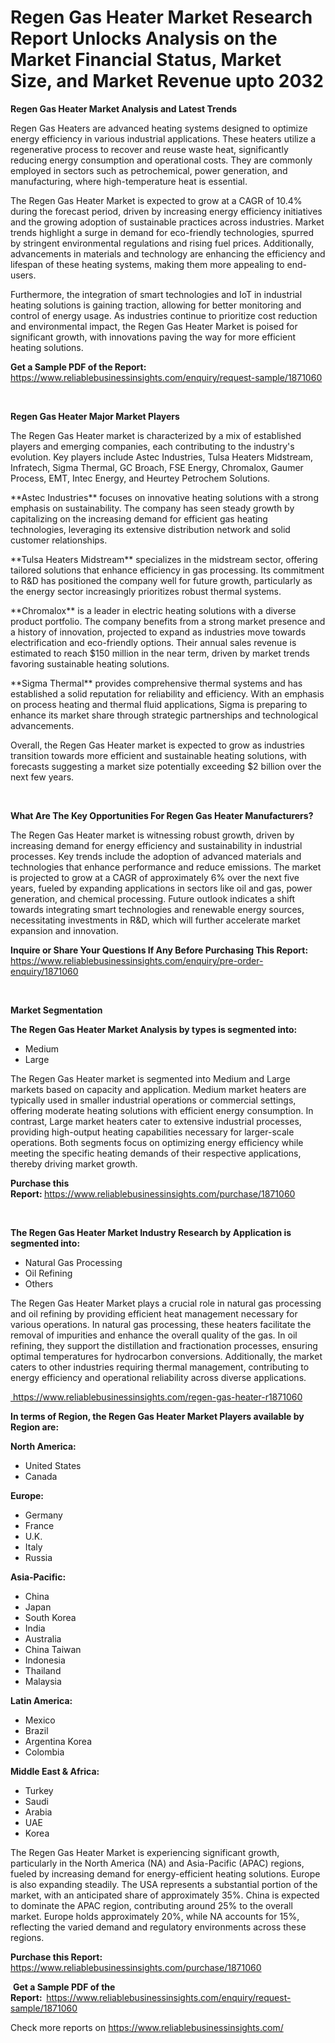 <p><h1>Regen Gas Heater Market Research Report Unlocks Analysis on the Market Financial Status, Market Size, and Market Revenue upto 2032</h1></p><p><strong>Regen Gas Heater Market Analysis and Latest Trends</strong></p>
<p><p>Regen Gas Heaters are advanced heating systems designed to optimize energy efficiency in various industrial applications. These heaters utilize a regenerative process to recover and reuse waste heat, significantly reducing energy consumption and operational costs. They are commonly employed in sectors such as petrochemical, power generation, and manufacturing, where high-temperature heat is essential.</p><p>The Regen Gas Heater Market is expected to grow at a CAGR of 10.4% during the forecast period, driven by increasing energy efficiency initiatives and the growing adoption of sustainable practices across industries. Market trends highlight a surge in demand for eco-friendly technologies, spurred by stringent environmental regulations and rising fuel prices. Additionally, advancements in materials and technology are enhancing the efficiency and lifespan of these heating systems, making them more appealing to end-users. </p><p>Furthermore, the integration of smart technologies and IoT in industrial heating solutions is gaining traction, allowing for better monitoring and control of energy usage. As industries continue to prioritize cost reduction and environmental impact, the Regen Gas Heater Market is poised for significant growth, with innovations paving the way for more efficient heating solutions.</p></p>
<p><strong>Get a Sample PDF of the Report:&nbsp;</strong> <a href="https://www.reliablebusinessinsights.com/enquiry/request-sample/1871060?utm_campaign=2245&utm_medium=2&utm_source=Github&utm_content=ia&utm_term=23022025&utm_id=regen-gas-heater">https://www.reliablebusinessinsights.com/enquiry/request-sample/1871060</a></p>
<p>&nbsp;</p>
<p><strong>Regen Gas Heater Major Market Players</strong></p>
<p><p>The Regen Gas Heater market is characterized by a mix of established players and emerging companies, each contributing to the industry's evolution. Key players include Astec Industries, Tulsa Heaters Midstream, Infratech, Sigma Thermal, GC Broach, FSE Energy, Chromalox, Gaumer Process, EMT, Intec Energy, and Heurtey Petrochem Solutions.</p><p>**Astec Industries** focuses on innovative heating solutions with a strong emphasis on sustainability. The company has seen steady growth by capitalizing on the increasing demand for efficient gas heating technologies, leveraging its extensive distribution network and solid customer relationships. </p><p>**Tulsa Heaters Midstream** specializes in the midstream sector, offering tailored solutions that enhance efficiency in gas processing. Its commitment to R&D has positioned the company well for future growth, particularly as the energy sector increasingly prioritizes robust thermal systems.</p><p>**Chromalox** is a leader in electric heating solutions with a diverse product portfolio. The company benefits from a strong market presence and a history of innovation, projected to expand as industries move towards electrification and eco-friendly options. Their annual sales revenue is estimated to reach $150 million in the near term, driven by market trends favoring sustainable heating solutions.</p><p>**Sigma Thermal** provides comprehensive thermal systems and has established a solid reputation for reliability and efficiency. With an emphasis on process heating and thermal fluid applications, Sigma is preparing to enhance its market share through strategic partnerships and technological advancements.</p><p>Overall, the Regen Gas Heater market is expected to grow as industries transition towards more efficient and sustainable heating solutions, with forecasts suggesting a market size potentially exceeding $2 billion over the next few years.</p></p>
<p>&nbsp;</p>
<p><strong>What Are The Key Opportunities For Regen Gas Heater Manufacturers?</strong></p>
<p><p>The Regen Gas Heater market is witnessing robust growth, driven by increasing demand for energy efficiency and sustainability in industrial processes. Key trends include the adoption of advanced materials and technologies that enhance performance and reduce emissions. The market is projected to grow at a CAGR of approximately 6% over the next five years, fueled by expanding applications in sectors like oil and gas, power generation, and chemical processing. Future outlook indicates a shift towards integrating smart technologies and renewable energy sources, necessitating investments in R&D, which will further accelerate market expansion and innovation.</p></p>
<p><strong>Inquire or Share Your Questions If Any Before Purchasing This Report:</strong> <a href="https://www.reliablebusinessinsights.com/enquiry/pre-order-enquiry/1871060?utm_campaign=2245&utm_medium=2&utm_source=Github&utm_content=ia&utm_term=23022025&utm_id=regen-gas-heater">https://www.reliablebusinessinsights.com/enquiry/pre-order-enquiry/1871060</a></p>
<p>&nbsp;</p>
<p><strong>Market Segmentation</strong></p>
<p><strong>The Regen Gas Heater Market Analysis by types is segmented into:</strong></p>
<p><ul><li>Medium</li><li>Large</li></ul></p>
<p><p>The Regen Gas Heater market is segmented into Medium and Large markets based on capacity and application. Medium market heaters are typically used in smaller industrial operations or commercial settings, offering moderate heating solutions with efficient energy consumption. In contrast, Large market heaters cater to extensive industrial processes, providing high-output heating capabilities necessary for larger-scale operations. Both segments focus on optimizing energy efficiency while meeting the specific heating demands of their respective applications, thereby driving market growth.</p></p>
<p><strong>Purchase this Report:&nbsp;</strong><a href="https://www.reliablebusinessinsights.com/purchase/1871060?utm_campaign=2245&utm_medium=2&utm_source=Github&utm_content=ia&utm_term=23022025&utm_id=regen-gas-heater">https://www.reliablebusinessinsights.com/purchase/1871060</a></p>
<p>&nbsp;</p>
<p><strong>The Regen Gas Heater Market Industry Research by Application is segmented into:</strong></p>
<p><ul><li>Natural Gas Processing</li><li>Oil Refining</li><li>Others</li></ul></p>
<p><p>The Regen Gas Heater Market plays a crucial role in natural gas processing and oil refining by providing efficient heat management necessary for various operations. In natural gas processing, these heaters facilitate the removal of impurities and enhance the overall quality of the gas. In oil refining, they support the distillation and fractionation processes, ensuring optimal temperatures for hydrocarbon conversions. Additionally, the market caters to other industries requiring thermal management, contributing to energy efficiency and operational reliability across diverse applications.</p></p>
<p><a href="https://www.reliablebusinessinsights.com/regen-gas-heater-r1871060?utm_campaign=2245&utm_medium=2&utm_source=Github&utm_content=ia&utm_term=23022025&utm_id=regen-gas-heater">&nbsp;https://www.reliablebusinessinsights.com/regen-gas-heater-r1871060</a></p>
<p><strong>In terms of Region, the Regen Gas Heater Market Players available by Region are:</strong></p>
<p>
    <p> <strong> North America: </strong>
        <ul>
            <li>United States</li>
            <li>Canada</li>
        </ul>
        </p> 
    <p> <strong> Europe: </strong>
        <ul>
            <li>Germany</li>
            <li>France</li>
            <li>U.K.</li>
            <li>Italy</li>
            <li>Russia</li>
        </ul>
        </p> 
    <p> <strong> Asia-Pacific: </strong>
        <ul>
            <li>China</li>
            <li>Japan</li>
            <li>South Korea</li>
            <li>India</li>
            <li>Australia</li>
            <li>China Taiwan</li>
            <li>Indonesia</li>
            <li>Thailand</li>
            <li>Malaysia</li>
        </ul>
        </p> 
    <p> <strong> Latin America: </strong>
        <ul>
            <li>Mexico</li>
            <li>Brazil</li>
            <li>Argentina Korea</li>
            <li>Colombia</li>
        </ul>
        </p> 
    <p> <strong> Middle East & Africa: </strong>
        <ul>
            <li>Turkey</li>
            <li>Saudi</li>
            <li>Arabia</li>
            <li>UAE</li>
            <li>Korea</li>
        </ul>
    </p>
    </p>
<p><p>The Regen Gas Heater Market is experiencing significant growth, particularly in the North America (NA) and Asia-Pacific (APAC) regions, fueled by increasing demand for energy-efficient heating solutions. Europe is also expanding steadily. The USA represents a substantial portion of the market, with an anticipated share of approximately 35%. China is expected to dominate the APAC region, contributing around 25% to the overall market. Europe holds approximately 20%, while NA accounts for 15%, reflecting the varied demand and regulatory environments across these regions.</p></p>
<p><strong>Purchase this Report: </strong><a href="https://www.reliablebusinessinsights.com/purchase/1871060?utm_campaign=2245&utm_medium=2&utm_source=Github&utm_content=ia&utm_term=23022025&utm_id=regen-gas-heater">https://www.reliablebusinessinsights.com/purchase/1871060</a></p>
<p>&nbsp;<strong>Get a Sample PDF of the Report:&nbsp;&nbsp;</strong><a href="https://www.reliablebusinessinsights.com/enquiry/request-sample/1871060?utm_campaign=2245&utm_medium=2&utm_source=Github&utm_content=ia&utm_term=23022025&utm_id=regen-gas-heater">https://www.reliablebusinessinsights.com/enquiry/request-sample/1871060</a></p>
<p><strong></strong></p>
<p>Check more reports on <a href="https://www.reliablebusinessinsights.com/?utm_campaign=2245&utm_medium=2&utm_source=Github&utm_content=ia&utm_term=23022025&utm_id=regen-gas-heater">https://www.reliablebusinessinsights.com/</a></p>